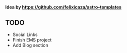 #### Idea by https://github.com/felixicaza/astro-templates

## TODO
- Social Links
- Finish EMS project
- Add Blog section
